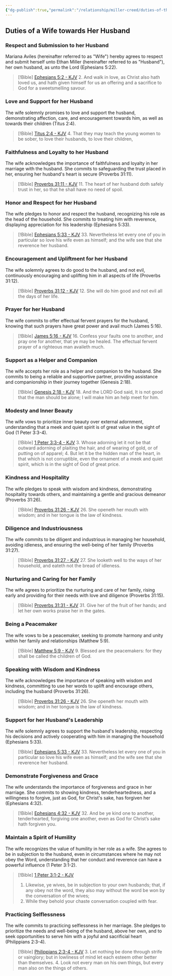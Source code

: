 ```yaml
---
{"dg-publish":true,"permalink":"/relationship/miller-creed/duties-of-the-wife/","created":"Jun 18, 2023, 8:57 PM","updated":""}
---
```



## Duties of a Wife towards Her Husband

### Respect and Submission to her Husband

Mariana Aviles (hereinafter referred to as "Wife") hereby agrees to respect and submit herself unto Ethan Miller (hereinafter referred to as "Husband"), her own husband, as unto the Lord (Ephesians 5:22).

> [!Bible] [Ephesians 5:2 - KJV](https://bible-api.com/ephesians+5:2?translation=kjv)
> 2. And walk in love, as Christ also hath loved us, and hath given himself for us an offering and a sacrifice to God for a sweetsmelling savour.


### Love and Support for her Husband

The wife solemnly promises to love and support the husband, demonstrating affection, care, and encouragement towards him, as well as towards their children (Titus 2:4).

> [!Bible] [Titus 2:4 - KJV](https://bible-api.com/titus+2:4?translation=kjv)
> 4. That they may teach the young women to be sober, to love their husbands, to love their children,


### Faithfulness and Loyalty to her Husband

The wife acknowledges the importance of faithfulness and loyalty in her marriage with the husband. She commits to safeguarding the trust placed in her, ensuring her husband's heart is secure (Proverbs 31:11).

> [!Bible] [Proverbs 31:11 - KJV](https://bible-api.com/proverbs+31:11?translation=kjv)
> 11. The heart of her husband doth safely trust in her, so that he shall have no need of spoil.


### Honor and Respect for her Husband

The wife pledges to honor and respect the husband, recognizing his role as the head of the household. She commits to treating him with reverence, displaying appreciation for his leadership (Ephesians 5:33).

> [!Bible] [Ephesians 5:33 - KJV](https://bible-api.com/ephesians+5:33?translation=kjv)
> 33. Nevertheless let every one of you in particular so love his wife even as himself; and the wife see that she reverence her husband.


### Encouragement and Upliftment for her Husband

The wife solemnly agrees to do good to the husband, and not evil, continuously encouraging and uplifting him in all aspects of life (Proverbs 31:12).

> [!Bible] [Proverbs 31:12 - KJV](https://bible-api.com/proverbs+31:12?translation=kjv)
> 12. She will do him good and not evil all the days of her life.


### Prayer for her Husband

The wife commits to offer effectual fervent prayers for the husband, knowing that such prayers have great power and avail much (James 5:16).

> [!Bible] [James 5:16 - KJV](https://bible-api.com/james+5:16?translation=kjv)
> 16. Confess your faults one to another, and pray one for another, that ye may be healed. The effectual fervent prayer of a righteous man availeth much.


### Support as a Helper and Companion

The wife accepts her role as a helper and companion to the husband. She commits to being a reliable and supportive partner, providing assistance and companionship in their journey together (Genesis 2:18).

> [!Bible] [Genesis 2:18 - KJV](https://bible-api.com/genesis+2:18?translation=kjv)
> 18. And the LORD God said, It is not good that the man should be alone; I will make him an help meet for him.


### Modesty and Inner Beauty

The wife vows to prioritize inner beauty over external adornment, understanding that a meek and quiet spirit is of great value in the sight of God (1 Peter 3:3-4).

> [!Bible] [1 Peter 3:3-4 - KJV](https://bible-api.com/1peter+3:3-4?translation=kjv)
> 3. Whose adorning let it not be that outward adorning of plaiting the hair, and of wearing of gold, or of putting on of apparel;
> 4. But let it be the hidden man of the heart, in that which is not corruptible, even the ornament of a meek and quiet spirit, which is in the sight of God of great price.


### Kindness and Hospitality

The wife pledges to speak with wisdom and kindness, demonstrating hospitality towards others, and maintaining a gentle and gracious demeanor (Proverbs 31:26).

> [!Bible] [Proverbs 31:26 - KJV](https://bible-api.com/proverbs+31:26?translation=kjv)
> 26. She openeth her mouth with wisdom; and in her tongue
is the law of kindness.


### Diligence and Industriousness

The wife commits to be diligent and industrious in managing her household, avoiding idleness, and ensuring the well-being of her family (Proverbs 31:27).

> [!Bible] [Proverbs 31:27 - KJV](https://bible-api.com/proverbs+31:27?translation=kjv)
> 27. She looketh well to the ways of her household, and eateth not the bread of idleness.


### Nurturing and Caring for her Family

The wife agrees to prioritize the nurturing and care of her family, rising early and providing for their needs with love and diligence (Proverbs 31:15).

> [!Bible] [Proverbs 31:31 - KJV](https://bible-api.com/proverbs+31:31?translation=kjv)
> 31. Give her of the fruit of her hands; and let her own works praise her in the gates.


### Being a Peacemaker

The wife vows to be a peacemaker, seeking to promote harmony and unity within her family and relationships (Matthew 5:9).

> [!Bible] [Matthew 5:9 - KJV](https://bible-api.com/matthew+5:9?translation=kjv)
> 9. Blessed are the peacemakers: for they shall be called the children of God.


### Speaking with Wisdom and Kindness

The wife acknowledges the importance of speaking with wisdom and kindness, committing to use her words to uplift and encourage others, including the husband (Proverbs 31:26).

> [!Bible] [Proverbs 31:26 - KJV](https://bible-api.com/proverbs+31:26?translation=kjv)
> 26. She openeth her mouth with wisdom; and in her tongue
is the law of kindness.


### Support for her Husband's Leadership

The wife solemnly agrees to support the husband's leadership, respecting his decisions and actively cooperating with him in managing the household (Ephesians 5:33).

> [!Bible] [Ephesians 5:33 - KJV](https://bible-api.com/ephesians+5:33?translation=kjv)
> 33. Nevertheless let every one of you in particular so love his wife even as himself; and the wife see that she reverence her husband.


### Demonstrate Forgiveness and Grace

The wife understands the importance of forgiveness and grace in her marriage. She commits to showing kindness, tenderheartedness, and a willingness to forgive, just as God, for Christ's sake, has forgiven her (Ephesians 4:32).

> [!Bible] [Ephesians 4:32 - KJV](https://bible-api.com/ephesians+4:32?translation=kjv)
> 32. And be ye kind one to another, tenderhearted, forgiving one another, even as God for Christ’s sake hath forgiven you.


### Maintain a Spirit of Humility

The wife recognizes the value of humility in her role as a wife. She agrees to be in subjection to the husband, even in circumstances where he may not obey the Word, understanding that her conduct and reverence can have a powerful influence (1 Peter 3:1-2).

> [!Bible] [1 Peter 3:1-2 - KJV](https://bible-api.com/1peter+3:1-2?translation=kjv)
> 1. Likewise, ye wives, be in subjection to your own husbands; that, if any obey not the word, they also may without the word be won by the conversation of the wives;
> 2. While they behold your chaste conversation coupled with fear.


### Practicing Selflessness

The wife commits to practicing selflessness in her marriage. She pledges to prioritize the needs and well-being of the husband, above her own, and to seek opportunities to serve him with a joyful and sacrificial heart (Philippians 2:3-4).

> [!Bible] [Philippians 2:3-4 - KJV](https://bible-api.com/phillipians+2:3-4?translation=kjv)
> 3. Let nothing be done through strife or vainglory; but in lowliness of mind let each esteem other better than themselves.
> 4. Look not every man on his own things, but every man also on the things of others.
